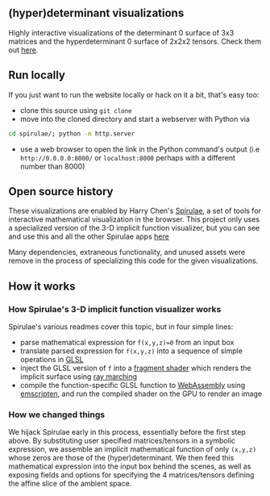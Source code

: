 ## (hyper)determinant visualizations
Highly interactive visualizations of the determinant 0 surface of 3x3 matrices and the hyperdeterminant 0 surface of 2x2x2 tensors.
Check them out [here](ghbrown.net/spirulae).

## Run locally
If you just want to run the website locally or hack on it a bit, that's easy too:
- clone this source using `git clone`
- move into the cloned directory and start a webserver with Python via
```bash
cd spirulae/; python -m http.server
```
- use a web browser to open the link in the Python command's output (i.e `http://0.0.0.0:8000/` or `localhost:8000` perhaps with a different number than 8000)

## Open source history
These visualizations are enabled by Harry Chen's [Spirulae](https://github.com/harry7557558/spirulae/), a set of tools for interactive mathematical visualization in the browser.
This project only uses a specialized version of the 3-D implicit function visualizer, but you can see and use this and all the other Spirulae apps [here](https://harry7557558.github.io/spirulae/)

Many dependencies, extraneous functionality, and unused assets were remove in the process of specializing this code for the given visualizations.

## How it works
### How Spirulae's 3-D implicit function visualizer works
Spirulae's various readmes cover this topic, but in four simple lines:
- parse mathematical expression for `f(x,y,z)=0` from an input box
- translate parsed expression for `f(x,y,z)` into a sequence of simple operations in [GLSL](https://www.khronos.org/opengl/wiki/Core_Language_(GLSL))
- inject the GLSL version of `f` into a [fragment shader](https://www.khronos.org/opengl/wiki/Fragment_Shader) which renders the implicit surface using [ray marching](https://en.wikipedia.org/wiki/Ray_marching)
- compile the function-specific GLSL function to [WebAssembly](https://webassembly.org/) using [emscripten](https://emscripten.org/), and run the compiled shader on the GPU to render an image
### How we changed things
We hijack Spirulae early in this process, essentially before the first step above.
By substituting user specified matrices/tensors in a symbolic expression, we assemble an implicit mathematical function of only `(x,y,z)` whose zeros are those of the (hyper)determinant.
We then feed this mathematical expression into the input box behind the scenes, as well as exposing fields and options for specifying the 4 matrices/tensors defining the affine slice of the ambient space.
